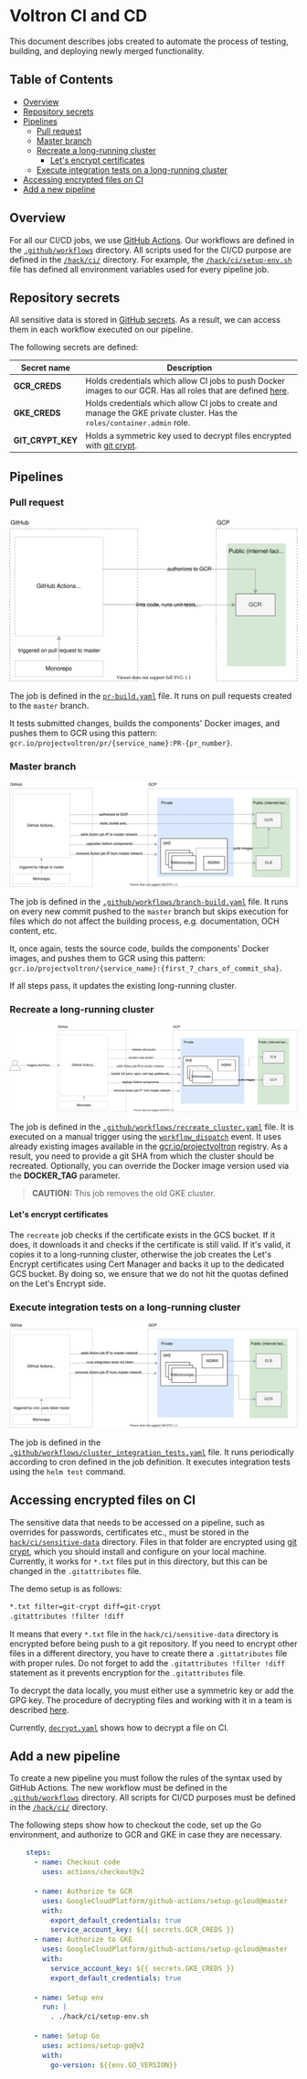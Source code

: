 #  Voltron CI and CD

This document describes jobs created to automate the process of testing, building, and deploying newly merged functionality.

##  Table of Contents

<!-- toc -->

- [Overview](#overview)
- [Repository secrets](#repository-secrets)
- [Pipelines](#pipelines)
  * [Pull request](#pull-request)
  * [Master branch](#master-branch)
  * [Recreate a long-running cluster](#recreate-a-long-running-cluster)
    + [Let's encrypt certificates](#lets-encrypt-certificates)
  * [Execute integration tests on a long-running cluster](#execute-integration-tests-on-a-long-running-cluster)
- [Accessing encrypted files on CI](#accessing-encrypted-files-on-ci)
- [Add a new pipeline](#add-a-new-pipeline)

<!-- tocstop -->

##  Overview

For all our CI/CD jobs, we use [GitHub Actions](https://docs.github.com/en/free-pro-team@latest/actions). Our workflows are defined in the [`.github/workflows`](../.github/workflows) directory. All scripts used for the CI/CD purpose are defined in the [`/hack/ci/`](../hack/ci) directory. For example, the [`/hack/ci/setup-env.sh`](../hack/ci/setup-env.sh) file has defined all environment variables used for every pipeline job.

##  Repository secrets

All sensitive data is stored in [GitHub secrets](https://docs.github.com/en/free-pro-team@latest/actions/reference/encrypted-secrets). As a result, we can access them in each workflow executed on our pipeline.

The following secrets are defined:

| Secret name       | Description                                                                                                                                                                                           |
|-------------------|-------------------------------------------------------------------------------------------------------------------------------------------------------------------------------------------------------|
| **GCR_CREDS**     | Holds credentials which allow CI jobs to push Docker images to our GCR. Has all roles that are defined [here](https://cloud.google.com/container-registry/docs/access-control#permissions_and_roles). |
| **GKE_CREDS**     | Holds credentials which allow CI jobs to create and manage the GKE private cluster. Has the `roles/container.admin` role.                                                                             |
| **GIT_CRYPT_KEY** | Holds a symmetric key used to decrypt files encrypted with [git crypt](https://github.com/AGWA/git-crypt).                                                                                            |

##  Pipelines

###  Pull request

![ci-pr-build](./assets/ci-pr-build.svg)

The job is defined in the [`pr-build.yaml`](../.github/workflows/pr-build.yaml) file. It runs on pull requests created to the `master` branch.

It tests submitted changes, builds the components' Docker images, and pushes them to GCR using this pattern: `gcr.io/projectvoltron/pr/{service_name}:PR-{pr_number}`.

###  Master branch

![ci-branch-build](./assets/ci-branch-build.svg)

The job is defined in the [`.github/workflows/branch-build.yaml`](../.github/workflows/branch-build.yaml) file. It runs on every new commit pushed to the `master` branch but skips execution for files which do not affect the building process, e.g. documentation, OCH content, etc.

It, once again, tests the source code, builds the components' Docker images, and pushes them to GCR using this pattern: `gcr.io/projectvoltron/{service_name}:{first_7_chars_of_commit_sha}`.

If all steps pass, it updates the existing long-running cluster.

###  Recreate a long-running cluster

![ci-recreate-cluster](./assets/ci-recreate-cluster.svg)

The job is defined in the [`.github/workflows/recreate_cluster.yaml`](../.github/workflows/recreate_cluster.yaml) file. It is executed on a manual trigger using the [`workflow_dispatch`](https://github.blog/changelog/2020-07-06-github-actions-manual-triggers-with-workflow_dispatch/) event. It uses already existing images available in the [gcr.io/projectvoltron](gcr.io/projectvoltron) registry. As a result, you need to provide a git SHA from which the cluster should be recreated. Optionally, you can override the Docker image version used via the **DOCKER_TAG** parameter.

> **CAUTION:** This job removes the old GKE cluster.

####  Let's encrypt certificates

The `recreate` job checks if the certificate exists in the GCS bucket. If it does, it downloads it and checks if the certificate is still valid. If it's valid, it copies it to a long-running cluster, otherwise the job creates the Let's Encrypt certificates using Cert Manager and backs it up to the dedicated GCS bucket. By doing so, we ensure that we do not hit the quotas defined on the Let's Encrypt side.

###  Execute integration tests on a long-running cluster

![ci-integration-tests](./assets/ci-integration-tests.svg)

The job is defined in the [`.github/workflows/cluster_integration_tests.yaml`](../.github/workflows/cluster_integration_tests.yaml) file. It runs periodically according to cron defined in the job definition. It executes integration tests using the `helm test` command.

##  Accessing encrypted files on CI

The sensitive data that needs to be accessed on a pipeline, such as overrides for passwords, certificates etc., must be stored in the [`hack/ci/sensitive-data`](../hack/ci/sensitive-data) directory. Files in that folder are encrypted using [git crypt](https://github.com/AGWA/git-crypt), which you should install and configure on your local machine. Currently, it works for `*.txt` files put in this directory, but this can be changed in the `.gitattributes` file.

The demo setup is as follows:

```bash
*.txt filter=git-crypt diff=git-crypt
.gitattributes !filter !diff
```

It means that every `*.txt` file in the `hack/ci/sensitive-data` directory is encrypted before being push to a git repository. If you need to encrypt other files in a different directory, you have to create there a `.gittatributes` file with proper rules. Do not forget to add the `.gitattributes !filter !diff` statement as it prevents encryption for the `.gitattributes` file.

To decrypt the data locally, you must either use a symmetric key or add the GPG key. The procedure of decrypting files and working with it in a team is described [here](https://buddy.works/guides/git-crypt#working-in-team-with-git-crypt).

Currently, [`decrypt.yaml`](../.github/workflows/decrypt.yaml) shows how to decrypt a file on CI.

##  Add a new pipeline

To create a new pipeline you must follow the rules of the syntax used by GitHub Actions. The new workflow must be defined in the [`.github/workflows`](../.github/workflows) directory. All scripts for CI/CD purposes must be defined in the [`/hack/ci/`](../hack/ci) directory.

The following steps show how to checkout the code, set up the Go environment, and authorize to GCR and GKE in case they are necessary.

```yaml
    steps:    
      - name: Checkout code
        uses: actions/checkout@v2

      - name: Authorize to GCR
        uses: GoogleCloudPlatform/github-actions/setup-gcloud@master
        with:
          export_default_credentials: true
          service_account_key: ${{ secrets.GCR_CREDS }}
      - name: Authorize to GKE
        uses: GoogleCloudPlatform/github-actions/setup-gcloud@master
        with:
          service_account_key: ${{ secrets.GKE_CREDS }}
          export_default_credentials: true

      - name: Setup env
        run: |
          . ./hack/ci/setup-env.sh

      - name: Setup Go
        uses: actions/setup-go@v2
        with:
          go-version: ${{env.GO_VERSION}}
```

